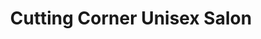 ---
title: "Cutting Corner Unisex Salon"
url: /auckland/cutting-corner-unisex-salon/
shop: Friseur
---
